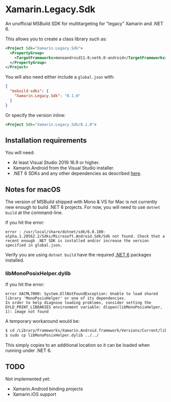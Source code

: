 # Xamarin.Legacy.Sdk

An unofficial MSBuild SDK for multitargeting for "legacy" Xamarin and .NET 6.

This allows you to create a class library such as:

```xml
<Project Sdk="Xamarin.Legacy.Sdk">
  <PropertyGroup>
    <TargetFrameworks>monoandroid11.0;net6.0-android</TargetFrameworks>
  </PropertyGroup>
</Project>
```

You will also need either include a `global.json` with:

```json
{
  "msbuild-sdks": {
    "Xamarin.Legacy.Sdk": "0.1.0"
  }
}
```

Or specify the version inline:

```xml
<Project Sdk="Xamarin.Legacy.Sdk/0.1.0">
```

## Installation requirements

You will need:

* At least Visual Studio 2019 16.9 or higher.
* Xamarin.Android from the Visual Studio installer.
* .NET 6 SDKs and any other dependencies as described [here][net6-samples].

## Notes for macOS

The version of MSBuild shipped with Mono & VS for Mac is not currently new enough to build .NET 6 projects. For now, you will need to use `dotnet build` at the command-line.

If you hit the error:

```
error : /usr/local/share/dotnet/sdk/6.0.100-alpha.1.20562.2/Sdks/Microsoft.Android.Sdk/Sdk not found. Check that a recent enough .NET SDK is installed and/or increase the version specified in global.json.
```

Verify you are using `dotnet build` have the required [.NET 6][net6-samples] packages installed.

### libMonoPosixHelper.dylib

If you hit the error:

```
error XACML7000: System.DllNotFoundException: Unable to load shared library 'MonoPosixHelper' or one of its dependencies.
In order to help diagnose loading problems, consider setting the DYLD_PRINT_LIBRARIES environment variable: dlopen(libMonoPosixHelper, 1): image not found 
```

A temporary workaround would be:

```bash
$ cd /Library/Frameworks/Xamarin.Android.framework/Versions/Current/lib/xbuild/Xamarin/Android/lib/host-Darwin/
$ sudo cp libMonoPosixHelper.dylib ../../
```

This simply copies to an additional location so it can be loaded when running under .NET 6.

## TODO

Not implemented yet:

* Xamarin.Android binding projects
* Xamarin.iOS support

[net6-samples]: https://github.com/xamarin/net6-samples
